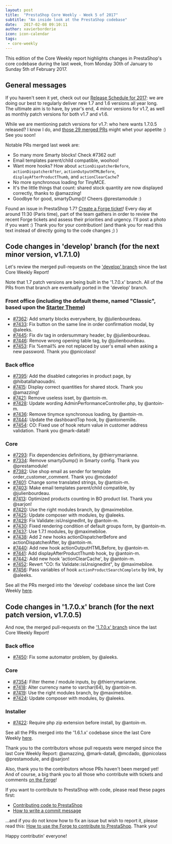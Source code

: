 ```yaml
---
layout: post
title:  "PrestaShop Core Weekly - Week 5 of 2017"
subtitle: "An inside look at the PrestaShop codebase"
date:   2017-02-08 09:10:11
author: xavierborderie
icon: icon-calendar
tags:
 - core-weekly
---
```


This edition of the Core Weekly report highlights changes in PrestaShop's core codebase during the last week, from Monday 30th of January to Sunday 5th of February 2017.


## General messages

If you haven't seen it yet, check out our [Release Schedule for 2017](http://build.prestashop.com/news/announcing-our-2017-release-schedule/): we are doing our best to regularly deliver new 1.7 and 1.6 versions all year long. The ultimate aim is to have, by year's end, 4 minor versions for v1.7, as well as monthly patch versions for both v1.7 and v1.6.

While we are mentioning patch versions for v1.7: who here wants 1.7.0.5 released? I know I do, and [those 29 merged PRs](https://github.com/PrestaShop/PrestaShop/milestone/18?closed=1) might whet your appetite :) See you soon!

Notable PRs merged last week are:

* So many more Smarty blocks! Check #7362 out!
* Email templates parent/child compatible, woohoo!
* Want more hooks? How about `actionDispatcherBefore`, `actionDispatcherAfter`, `actionOutputHTMLBefore`, `displayAfterProductThumb`, and `actionClearCache`?
* No more synchronous loading for TinyMCE.
* It's the little things that count: shared stock quantity are now displayed correctly, thanks to @amazzing!
* Goodbye for good, smartyDump()! Cheers @prestamodule :)

Found an issue in PrestaShop 1.7? [Create a Forge ticket](http://forge.prestashop.com/secure/CreateIssue%21default.jspa?selectedProjectId=11322&issuetype=1)! Every day at around 11:30 (Paris time), part of the team gathers in order to review the recent Forge tickets and assess their priorities and urgency. I'll post a photo if you want :) Thank you for your contribution! (and thank you for read this text instead of directly going to the code changes ;) )



## Code changes in 'develop' branch (for the next minor version, v1.7.1.0)

Let's review the merged pull-requests on the ['develop' branch](https://github.com/PrestaShop/PrestaShop/tree/develop) since the last Core Weekly Report!

Note that 1.7 patch versions are being built in the '1.7.0.x' branch. All of the PRs from that branch are eventually ported in the 'develop' branch.


### Front office (including the default theme, named "Classic", based upon the [Starter Theme](https://github.com/PrestaShop/StarterTheme))

* [#7362](https://github.com/PrestaShop/PrestaShop/pull/7362): Add smarty blocks everywhere, by @julienbourdeau.
* [#7433](https://github.com/PrestaShop/PrestaShop/pull/7433): Fix button on the same line in order confirmation modal, by @aleeks.
* [#7445](https://github.com/PrestaShop/PrestaShop/pull/7445): Fix div tag in ordersummary header, by @julienbourdeau.
* [#7446](https://github.com/PrestaShop/PrestaShop/pull/7446): Remove wrong opening table tag, by @julienbourdeau.
* [#7453](https://github.com/PrestaShop/PrestaShop/pull/7453): Fix %email% are not replaced by user's email when asking a new password. Thank you @pnicolass!



### Back office

* [#7395](https://github.com/PrestaShop/PrestaShop/pull/7395): Add the disabled categories in product page, by @hibatallahaouadni.
* [#7415](https://github.com/PrestaShop/PrestaShop/pull/7415): Display correct quantities for shared stock. Thank you @amazzing!
* [#7421](https://github.com/PrestaShop/PrestaShop/pull/7421): Remove useless isset, by @antoin-m.
* [#7428](https://github.com/PrestaShop/PrestaShop/pull/7428): Update wording AdminPerformanceController.php, by @antoin-m.
* [#7436](https://github.com/PrestaShop/PrestaShop/pull/7436): Remove tinymce synchronous loading, by @antoin-m.
* [#7444](https://github.com/PrestaShop/PrestaShop/pull/7444): Update the dashboardTop hook, by @antoinemille.
* [#7454](https://github.com/PrestaShop/PrestaShop/pull/7454): CO: Fixed use of hook return value in customer address validation. Thank you @mark-data8!


### Core

* [#7293](https://github.com/PrestaShop/PrestaShop/pull/7293): Fix dependencies definitions, by @thierrymarianne.
* [#7334](https://github.com/PrestaShop/PrestaShop/pull/7334): Remove smartyDump() in Smarty config. Thank you @prestamodule!
* [#7382](https://github.com/PrestaShop/PrestaShop/pull/7382): Use shop email as sender for template order_customer_comment. Thank you @mcdado!
* [#7401](https://github.com/PrestaShop/PrestaShop/pull/7401): Change some translated strings, by @antoin-m.
* [#7403](https://github.com/PrestaShop/PrestaShop/pull/7403): Make email templates parent/child compatible, by @julienbourdeau.
* [#7413](https://github.com/PrestaShop/PrestaShop/pull/7413): Optimized products counting in BO product list. Thank you @sarjon!
* [#7420](https://github.com/PrestaShop/PrestaShop/pull/7420): Use the right modules branch, by @maximebiloe.
* [#7425](https://github.com/PrestaShop/PrestaShop/pull/7425): Update composer with modules, by @aleeks.
* [#7429](https://github.com/PrestaShop/PrestaShop/pull/7429): Fix Validate::isUnsignedInt, by @antoin-m.
* [#7430](https://github.com/PrestaShop/PrestaShop/pull/7430): Fixed rendering condition of default groups form, by @antoin-m.
* [#7437](https://github.com/PrestaShop/PrestaShop/pull/7437): Use 1.7.1 modules, by @maximebiloe.
* [#7438](https://github.com/PrestaShop/PrestaShop/pull/7438): Add 2 new hooks actionDispatcherBefore and actionDispatcherAfter, by @antoin-m.
* [#7440](https://github.com/PrestaShop/PrestaShop/pull/7440): Add new hook actionOutputHTMLBefore, by @antoin-m.
* [#7441](https://github.com/PrestaShop/PrestaShop/pull/7441): Add displayAfterProductThumb hook, by @antoin-m.
* [#7442](https://github.com/PrestaShop/PrestaShop/pull/7442): Add new hook 'actionClearCache', by @antoin-m.
* [#7452](https://github.com/PrestaShop/PrestaShop/pull/7452): Revert "CO: fix Validate::isUnsignedInt", by @maximebiloe.
* [#7456](https://github.com/PrestaShop/PrestaShop/pull/7456): Pass variables of hook `actionProductSearchComplete` by link, by @aleeks.


See all the PRs merged into the 'develop' codebase since the last Core Weekly [here](https://github.com/PrestaShop/PrestaShop/pulls?utf8=%E2%9C%93&q=is%3Apr%20merged%3A2017-01-30..2017-02-05%20is%3Aclosed%20base%3Adevelop).


## Code changes in '1.7.0.x' branch (for the next patch version, v1.7.0.5) 

And now, the merged pull-requests on the ['1.7.0.x' branch](https://github.com/PrestaShop/PrestaShop/tree/1.7.0.x) since the last Core Weekly Report!


### Back office

* [#7450](https://github.com/PrestaShop/PrestaShop/pull/7450): Fix some automator problem, by @aleeks.


### Core

* [#7354](https://github.com/PrestaShop/PrestaShop/pull/7354): Filter theme / module inputs, by @thierrymarianne.
* [#7418](https://github.com/PrestaShop/PrestaShop/pull/7418): Alter currency name to varchar(64), by @antoin-m.
* [#7419](https://github.com/PrestaShop/PrestaShop/pull/7419): Use the right modules branch, by @maximebiloe.
* [#7424](https://github.com/PrestaShop/PrestaShop/pull/7424): Update composer with modules, by @aleeks.


### Installer

* [#7422](https://github.com/PrestaShop/PrestaShop/pull/7422): Require php zip extension before install, by @antoin-m.



See all the PRs merged into the '1.6.1.x' codebase since the last Core Weekly [here](https://github.com/PrestaShop/PrestaShop/pulls?utf8=%E2%9C%93&q=is%3Apr%20merged%3A2017-01-30..2017-02-05%20is%3Aclosed%20base%3A1.7.0.x).


Thank you to the contributors whose pull requests were merged since the last Core Weekly Report: @amazzing, @mark-data8, @mcdado, @pnicolass @prestamodule, and @sarjon!

Also, thank you to the contributors whose PRs haven't been merged yet! And of course, a big thank you to all those who contribute with tickets and comments [on the Forge](http://forge.prestashop.com/browse/BOOM/?selectedTab=com.atlassian.jira.jira-projects-plugin:summary-panel)!

If you want to contribute to PrestaShop with code, please read these pages first:

 * [Contributing code to PrestaShop](http://doc.prestashop.com/display/PS16/Contributing+code+to+PrestaShop)
 * [How to write a commit message](http://doc.prestashop.com/display/PS16/How+to+write+a+commit+message)

...and if you do not know how to fix an issue but wish to report it, please read this: [How to use the Forge to contribute to PrestaShop](http://doc.prestashop.com/display/PS16/How+to+use+the+Forge+to+contribute+to+PrestaShop). Thank you!

Happy contributin' everyone!

